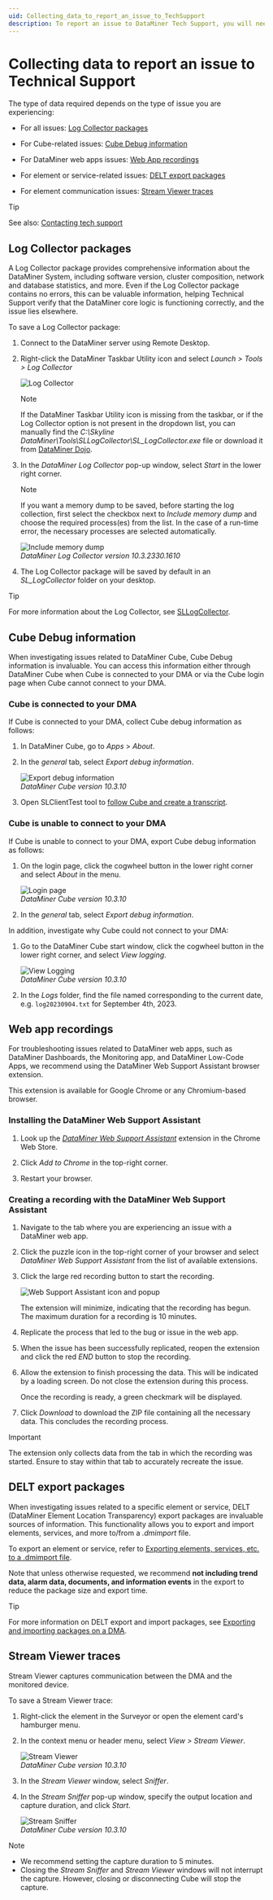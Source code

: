 ```yaml
---
uid: Collecting_data_to_report_an_issue_to_TechSupport
description: To report an issue to DataMiner Tech Support, you will need a Log Collector package, as well as additional information depending on the issue.
---
```


# Collecting data to report an issue to Technical Support

The type of data required depends on the type of issue you are experiencing:

- For all issues: [Log Collector packages](#log-collector-packages)

- For Cube-related issues: [Cube Debug information](#cube-debug-information)

- For DataMiner web apps issues: [Web App recordings](#web-app-recordings)

- For element or service-related issues: [DELT export packages](#delt-export-packages)

- For element communication issues: [Stream Viewer traces](#stream-viewer-traces)

> [!TIP]
> See also: [Contacting tech support](xref:Contacting_tech_support)

## Log Collector packages

A Log Collector package provides comprehensive information about the DataMiner System, including software version, cluster composition, network and database statistics, and more. Even if the Log Collector package contains no errors, this can be valuable information, helping Technical Support verify that the DataMiner core logic is functioning correctly, and the issue lies elsewhere.

To save a Log Collector package:

1. Connect to the DataMiner server using Remote Desktop.

1. Right-click the DataMiner Taskbar Utility icon and select *Launch > Tools > Log Collector*

   ![Log Collector](~/user-guide/images/LogCollector.png)

   > [!NOTE]
   > If the DataMiner Taskbar Utility icon is missing from the taskbar, or if the Log Collector option is not present in the dropdown list, you can manually find the *C:\Skyline DataMiner\Tools\SLLogCollector\SL_LogCollector.exe* file or download it from [DataMiner Dojo](https://community.dataminer.services/download/sllogcollector/).

1. In the *DataMiner Log Collector* pop-up window, select *Start* in the lower right corner.

   > [!NOTE]
   > If you want a memory dump to be saved, before starting the log collection, first select the checkbox next to *Include memory dump* and choose the required process(es) from the list. In the case of a run-time error, the necessary processes are selected automatically.
   >
   > ![Include memory dump](~/user-guide/images/Include_Memory_Dump.png)<br/>*DataMiner Log Collector version 10.3.2330.1610*

1. The Log Collector package will be saved by default in an *SL_LogCollector* folder on your desktop.

> [!TIP]
> For more information about the Log Collector, see [SLLogCollector](xref:SLLogCollector).

## Cube Debug information

When investigating issues related to DataMiner Cube, Cube Debug information is invaluable. You can access this information either through DataMiner Cube when Cube is connected to your DMA or via the Cube login page when Cube cannot connect to your DMA.

### Cube is connected to your DMA

If Cube is connected to your DMA, collect Cube debug information as follows:

1. In DataMiner Cube, go to *Apps* > *About*.

1. In the *general* tab, select *Export debug information*.

   ![Export debug information](~/user-guide/images/Debug_information.png)<br/>*DataMiner Cube version 10.3.10*

1. Open SLClientTest tool to [follow Cube and create a transcript](xref:SLNetClientTest_tracking_dma_communication#following-a-dataminer-cube-session).

### Cube is unable to connect to your DMA

If Cube is unable to connect to your DMA, export Cube debug information as follows:

1. On the login page, click the cogwheel button in the lower right corner and select *About* in the menu.

   ![Login page](~/user-guide/images/Login_Screen.png)<br/>*DataMiner Cube version 10.3.10*

1. In the *general* tab, select *Export debug information*.

In addition, investigate why Cube could not connect to your DMA:

1. Go to the DataMiner Cube start window, click the cogwheel button in the lower right corner, and select *View logging*.

   ![View Logging](~/user-guide/images/View_Logging.png)<br/>*DataMiner Cube version 10.3.10*

1. In the *Logs* folder, find the file named corresponding to the current date, e.g. `log20230904.txt` for September 4th, 2023.

## Web app recordings

For troubleshooting issues related to DataMiner web apps, such as DataMiner Dashboards, the Monitoring app, and DataMiner Low-Code Apps, we recommend using the DataMiner Web Support Assistant browser extension.

This extension is available for Google Chrome or any Chromium-based browser.

### Installing the DataMiner Web Support Assistant

1. Look up the [*DataMiner Web Support Assistant*](https://chromewebstore.google.com/detail/dataminer-web-support-ass/nofmcbgpolhjblmafpfbffjnganhapge) extension in the Chrome Web Store.

1. Click *Add to Chrome* in the top-right corner.

1. Restart your browser.

### Creating a recording with the DataMiner Web Support Assistant

1. Navigate to the tab where you are experiencing an issue with a DataMiner web app.

1. Click the puzzle icon in the top-right corner of your browser and select *DataMiner Web Support Assistant* from the list of available extensions.

1. Click the large red recording button to start the recording.

   ![Web Support Assistant icon and popup](~/user-guide/images/Web_Support_Assistant_icon_popup.png)

   The extension will minimize, indicating that the recording has begun. The maximum duration for a recording is 10 minutes.

1. Replicate the process that led to the bug or issue in the web app.

1. When the issue has been successfully replicated, reopen the extension and click the red *END* button to stop the recording.

1. Allow the extension to finish processing the data. This will be indicated by a loading screen. Do not close the extension during this process.

   Once the recording is ready, a green checkmark will be displayed.

1. Click *Download* to download the ZIP file containing all the necessary data. This concludes the recording process.

> [!IMPORTANT]
> The extension only collects data from the tab in which the recording was started. Ensure to stay within that tab to accurately recreate the issue.

## DELT export packages

When investigating issues related to a specific element or service, DELT (DataMiner Element Location Transparency) export packages are invaluable sources of information. This functionality allows you to export and import elements, services, and more to/from a *.dmimport* file.

To export an element or service, refer to [Exporting elements, services, etc. to a .dmimport file](xref:Exporting_elements_services_etc_to_a_dmimport_file).

Note that unless otherwise requested, we recommend **not including trend data, alarm data, documents, and information events** in the export to reduce the package size and export time.

> [!TIP]
> For more information on DELT export and import packages, see [Exporting and importing packages on a DMA](xref:Exporting_and_importing_packages_on_a_DMA).

## Stream Viewer traces

Stream Viewer captures communication between the DMA and the monitored device.

To save a Stream Viewer trace:

1. Right-click the element in the Surveyor or open the element card's hamburger menu.

1. In the context menu or header menu, select *View > Stream Viewer*.

   ![Stream Viewer](~/user-guide/images/Stream_Viewer.png)<br/>*DataMiner Cube version 10.3.10*

1. In the *Stream Viewer* window, select *Sniffer*.

1. In the *Stream Sniffer* pop-up window, specify the output location and capture duration, and click *Start*.

   ![Stream Sniffer](~/user-guide/images/Stream_Sniffer.png)<br/>*DataMiner Cube version 10.3.10*

> [!NOTE]
>
> - We recommend setting the capture duration to 5 minutes.
> - Closing the *Stream Sniffer* and *Stream Viewer* windows will not interrupt the capture. However, closing or disconnecting Cube will stop the capture.

